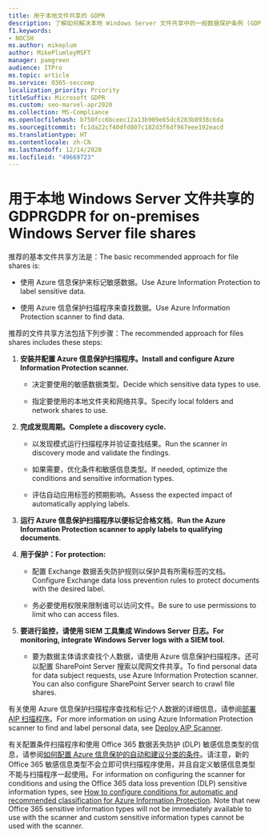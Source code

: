 ```yaml
---
title: 用于本地文件共享的 GDPR
description: 了解如何解决本地 Windows Server 文件共享中的一般数据保护条例 (GDPR) 要求。
f1.keywords:
- NOCSH
ms.author: mikeplum
author: MikePlumleyMSFT
manager: pamgreen
audience: ITPro
ms.topic: article
ms.service: O365-seccomp
localization_priority: Priority
titleSuffix: Microsoft GDPR
ms.custom: seo-marvel-apr2020
ms.collection: MS-Compliance
ms.openlocfilehash: b750fcc6bceec12a13b909e65dc6283b8938c6da
ms.sourcegitcommit: fc1da22cf40dfd807c182d3f6df967eee192eacd
ms.translationtype: HT
ms.contentlocale: zh-CN
ms.lasthandoff: 12/14/2020
ms.locfileid: "49669723"
---
```

# <a name="gdpr-for-on-premises-windows-server-file-shares"></a><span data-ttu-id="89892-103">用于本地 Windows Server 文件共享的 GDPR</span><span class="sxs-lookup"><span data-stu-id="89892-103">GDPR for on-premises Windows Server file shares</span></span>

<span data-ttu-id="89892-104">推荐的基本文件共享方法是：</span><span class="sxs-lookup"><span data-stu-id="89892-104">The basic recommended approach for file shares is:</span></span>

-   <span data-ttu-id="89892-105">使用 Azure 信息保护来标记敏感数据。</span><span class="sxs-lookup"><span data-stu-id="89892-105">Use Azure Information Protection to label sensitive data.</span></span>

-   <span data-ttu-id="89892-106">使用 Azure 信息保护扫描程序来查找数据。</span><span class="sxs-lookup"><span data-stu-id="89892-106">Use Azure Information Protection scanner to find data.</span></span>

<span data-ttu-id="89892-107">推荐的文件共享方法包括下列步骤：</span><span class="sxs-lookup"><span data-stu-id="89892-107">The recommended approach for files shares includes these steps:</span></span>

1.  <span data-ttu-id="89892-108">**安装并配置 Azure 信息保护扫描程序。**</span><span class="sxs-lookup"><span data-stu-id="89892-108">**Install and configure Azure Information Protection scanner.**</span></span>

    -   <span data-ttu-id="89892-109">决定要使用的敏感数据类型。</span><span class="sxs-lookup"><span data-stu-id="89892-109">Decide which sensitive data types to use.</span></span>

    -   <span data-ttu-id="89892-110">指定要使用的本地文件夹和网络共享。</span><span class="sxs-lookup"><span data-stu-id="89892-110">Specify local folders and network shares to use.</span></span>

2.  <span data-ttu-id="89892-111">**完成发现周期。**</span><span class="sxs-lookup"><span data-stu-id="89892-111">**Complete a discovery cycle.**</span></span>

    -   <span data-ttu-id="89892-112">以发现模式运行扫描程序并验证查找结果。</span><span class="sxs-lookup"><span data-stu-id="89892-112">Run the scanner in discovery mode and validate the findings.</span></span>

    -   <span data-ttu-id="89892-113">如果需要，优化条件和敏感信息类型。</span><span class="sxs-lookup"><span data-stu-id="89892-113">If needed, optimize the conditions and sensitive information types.</span></span>

    -   <span data-ttu-id="89892-114">评估自动应用标签的预期影响。</span><span class="sxs-lookup"><span data-stu-id="89892-114">Assess the expected impact of automatically applying labels.</span></span>

3.  <span data-ttu-id="89892-115">**运行 Azure 信息保护扫描程序以便标记合格文档**。</span><span class="sxs-lookup"><span data-stu-id="89892-115">**Run the Azure Information Protection scanner to apply labels to qualifying documents**.</span></span>

4.  <span data-ttu-id="89892-116">**用于保护：**</span><span class="sxs-lookup"><span data-stu-id="89892-116">**For protection:**</span></span>

    -   <span data-ttu-id="89892-117">配置 Exchange 数据丢失防护规则以保护具有所需标签的文档。</span><span class="sxs-lookup"><span data-stu-id="89892-117">Configure Exchange data loss prevention rules to protect documents with the desired label.</span></span>

    -   <span data-ttu-id="89892-118">务必要使用权限来限制谁可以访问文件。</span><span class="sxs-lookup"><span data-stu-id="89892-118">Be sure to use permissions to limit who can access files.</span></span>

5.  <span data-ttu-id="89892-119">**要进行监控，请使用 SIEM 工具集成 Windows Server 日志。**</span><span class="sxs-lookup"><span data-stu-id="89892-119">**For monitoring, integrate Windows Server logs with a SIEM tool.**</span></span>

    -   <span data-ttu-id="89892-p101">要为数据主体请求查找个人数据，请使用 Azure 信息保护扫描程序。还可以配置 SharePoint Server 搜索以爬网文件共享。</span><span class="sxs-lookup"><span data-stu-id="89892-p101">To find personal data for data subject requests, use Azure Information Protection scanner. You can also configure SharePoint Server search to crawl file shares.</span></span>

<span data-ttu-id="89892-122">有关使用 Azure 信息保护扫描程序查找和标记个人数据的详细信息，请参阅[部署 AIP 扫描程序](https://docs.microsoft.com/azure/information-protection/deploy-aip-scanner)。</span><span class="sxs-lookup"><span data-stu-id="89892-122">For more information on using Azure Information Protection scanner to find and label personal data, see [Deploy AIP Scanner](https://docs.microsoft.com/azure/information-protection/deploy-aip-scanner).</span></span>

<span data-ttu-id="89892-p102">有关配置条件扫描程序和使用 Office 365 数据丢失防护 (DLP) 敏感信息类型的信息，请参阅[如何配置 Azure 信息保护的自动和建议分类的条件](https://docs.microsoft.com/information-protection/deploy-use/configure-policy-classification)。请注意，新的 Office 365 敏感信息类型不会立即可供扫描程序使用，并且自定义敏感信息类型不能与扫描程序一起使用。</span><span class="sxs-lookup"><span data-stu-id="89892-p102">For information on configuring the scanner for conditions and using the Office 365 data loss prevention (DLP) sensitive information types, see [How to configure conditions for automatic and recommended classification for Azure Information Protection](https://docs.microsoft.com/information-protection/deploy-use/configure-policy-classification). Note that new Office 365 sensitive information types will not be immediately available to use with the scanner and custom sensitive information types cannot be used with the scanner.</span></span>
